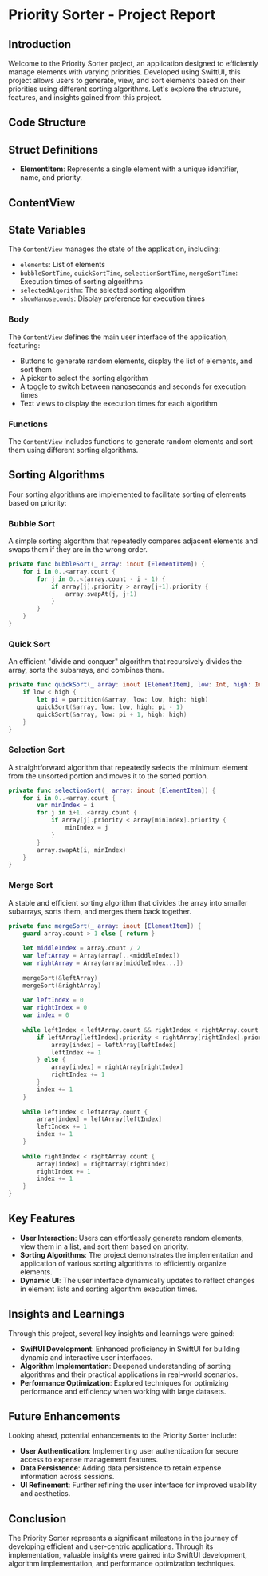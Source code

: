 # Priority Sorter - Project Report

## Introduction

Welcome to the Priority Sorter project, an application designed to efficiently manage elements with varying priorities. Developed using SwiftUI, this project allows users to generate, view, and sort elements based on their priorities using different sorting algorithms. Let's explore the structure, features, and insights gained from this project.

## Code Structure

## Struct Definitions

- **ElementItem**: Represents a single element with a unique identifier, name, and priority.

## ContentView

## State Variables

The `ContentView` manages the state of the application, including:
- `elements`: List of elements
- `bubbleSortTime`, `quickSortTime`, `selectionSortTime`, `mergeSortTime`: Execution times of sorting algorithms
- `selectedAlgorithm`: The selected sorting algorithm
- `showNanoseconds`: Display preference for execution times

### Body

The `ContentView` defines the main user interface of the application, featuring:
- Buttons to generate random elements, display the list of elements, and sort them
- A picker to select the sorting algorithm
- A toggle to switch between nanoseconds and seconds for execution times
- Text views to display the execution times for each algorithm

### Functions

The `ContentView` includes functions to generate random elements and sort them using different sorting algorithms.

## Sorting Algorithms

Four sorting algorithms are implemented to facilitate sorting of elements based on priority:

### Bubble Sort

A simple sorting algorithm that repeatedly compares adjacent elements and swaps them if they are in the wrong order.

```swift
private func bubbleSort(_ array: inout [ElementItem]) {
    for i in 0..<array.count {
        for j in 0..<(array.count - i - 1) {
            if array[j].priority > array[j+1].priority {
                array.swapAt(j, j+1)
            }
        }
    }
}
```

### Quick Sort

An efficient "divide and conquer" algorithm that recursively divides the array, sorts the subarrays, and combines them.

```swift
private func quickSort(_ array: inout [ElementItem], low: Int, high: Int) {
    if low < high {
        let pi = partition(&array, low: low, high: high)
        quickSort(&array, low: low, high: pi - 1)
        quickSort(&array, low: pi + 1, high: high)
    }
}
```

### Selection Sort

A straightforward algorithm that repeatedly selects the minimum element from the unsorted portion and moves it to the sorted portion.

```swift
private func selectionSort(_ array: inout [ElementItem]) {
    for i in 0..<array.count {
        var minIndex = i
        for j in i+1..<array.count {
            if array[j].priority < array[minIndex].priority {
                minIndex = j
            }
        }
        array.swapAt(i, minIndex)
    }
}
```

### Merge Sort

A stable and efficient sorting algorithm that divides the array into smaller subarrays, sorts them, and merges them back together.

```swift
private func mergeSort(_ array: inout [ElementItem]) {
    guard array.count > 1 else { return }
    
    let middleIndex = array.count / 2
    var leftArray = Array(array[..<middleIndex])
    var rightArray = Array(array[middleIndex...])
    
    mergeSort(&leftArray)
    mergeSort(&rightArray)
    
    var leftIndex = 0
    var rightIndex = 0
    var index = 0
    
    while leftIndex < leftArray.count && rightIndex < rightArray.count {
        if leftArray[leftIndex].priority < rightArray[rightIndex].priority {
            array[index] = leftArray[leftIndex]
            leftIndex += 1
        } else {
            array[index] = rightArray[rightIndex]
            rightIndex += 1
        }
        index += 1
    }
    
    while leftIndex < leftArray.count {
        array[index] = leftArray[leftIndex]
        leftIndex += 1
        index += 1
    }
    
    while rightIndex < rightArray.count {
        array[index] = rightArray[rightIndex]
        rightIndex += 1
        index += 1
    }
}
```
## Key Features

- **User Interaction**: Users can effortlessly generate random elements, view them in a list, and sort them based on priority.
- **Sorting Algorithms**: The project demonstrates the implementation and application of various sorting algorithms to efficiently organize elements.
- **Dynamic UI**: The user interface dynamically updates to reflect changes in element lists and sorting algorithm execution times.

## Insights and Learnings

Through this project, several key insights and learnings were gained:

- **SwiftUI Development**: Enhanced proficiency in SwiftUI for building dynamic and interactive user interfaces.
- **Algorithm Implementation**: Deepened understanding of sorting algorithms and their practical applications in real-world scenarios.
- **Performance Optimization**: Explored techniques for optimizing performance and efficiency when working with large datasets.

## Future Enhancements

Looking ahead, potential enhancements to the Priority Sorter include:

- **User Authentication**: Implementing user authentication for secure access to expense management features.
- **Data Persistence**: Adding data persistence to retain expense information across sessions.
- **UI Refinement**: Further refining the user interface for improved usability and aesthetics.

## Conclusion

The Priority Sorter represents a significant milestone in the journey of developing efficient and user-centric applications. Through its implementation, valuable insights were gained into SwiftUI development, algorithm implementation, and performance optimization techniques. 
